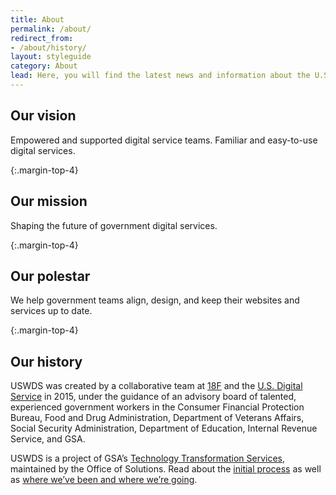 ```yaml
---
title: About
permalink: /about/
redirect_from:
- /about/history/
layout: styleguide
category: About
lead: Here, you will find the latest news and information about the U.S. Web Design System. Read our latest release notes and learn about our impact in the government and how we conduct user research to continuously improve our product and process.
---
```


## Our vision
Empowered and supported digital service teams. Familiar and easy-to-use digital services.

{:.margin-top-4}
## Our mission
Shaping the future of government digital services.

{:.margin-top-4}
## Our polestar
We help government teams align, design, and keep their websites and services up to date.

{:.margin-top-4}
## Our history
USWDS was created by a collaborative team at [18F](https://18f.gsa.gov/) and the [U.S. Digital Service](https://www.usds.gov/) in 2015, under the guidance of an advisory board of talented, experienced government workers in the Consumer Financial Protection Bureau, Food and Drug Administration, Department of Veterans Affairs, Social Security Administration, Department of Education, Internal Revenue Service, and GSA.

USWDS is a project of GSA’s [Technology Transformation Services](https://www.gsa.gov/about-us/organization/federal-acquisition-service/technology-transformation-services), maintained by the Office of Solutions. Read about the [initial process](https://18f.gsa.gov/2015/09/28/web-design-standards/) as well as [where we’ve been and where we’re going](https://designsystem.digital.gov/whats-new/updates/2017/12/20/2017-where-weve-been-where-were-going/).
